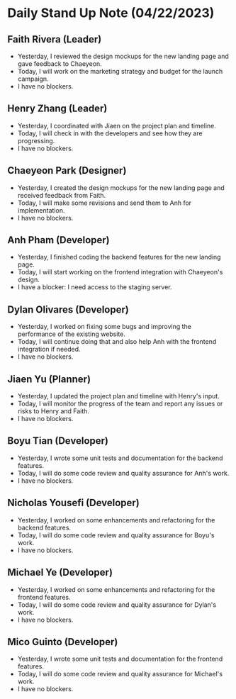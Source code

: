 # Daily Stand Up Note (04/22/2023)

## Faith Rivera (Leader)
- Yesterday, I reviewed the design mockups for the new landing page and gave feedback to Chaeyeon.
- Today, I will work on the marketing strategy and budget for the launch campaign.
- I have no blockers.

## Henry Zhang (Leader)
- Yesterday, I coordinated with Jiaen on the project plan and timeline.
- Today, I will check in with the developers and see how they are progressing.
- I have no blockers.

## Chaeyeon Park (Designer)
- Yesterday, I created the design mockups for the new landing page and received feedback from Faith.
- Today, I will make some revisions and send them to Anh for implementation.
- I have no blockers.

## Anh Pham (Developer)
- Yesterday, I finished coding the backend features for the new landing page.
- Today, I will start working on the frontend integration with Chaeyeon's design.
- I have a blocker: I need access to the staging server.

## Dylan Olivares (Developer)
- Yesterday, I worked on fixing some bugs and improving the performance of the existing website.
- Today, I will continue doing that and also help Anh with the frontend integration if needed.
- I have no blockers.

## Jiaen Yu (Planner)
- Yesterday, I updated the project plan and timeline with Henry's input.
- Today, I will monitor the progress of the team and report any issues or risks to Henry and Faith.
- I have no blockers.

## Boyu Tian (Developer)
- Yesterday, I wrote some unit tests and documentation for the backend features.
- Today, I will do some code review and quality assurance for Anh's work.
- I have no blockers.

## Nicholas Yousefi (Developer)
- Yesterday, I worked on some enhancements and refactoring for the backend features.
- Today, I will do some code review and quality assurance for Boyu's work.
- I have no blockers.

## Michael Ye (Developer)
- Yesterday, I worked on some enhancements and refactoring for the frontend features.
- Today, I will do some code review and quality assurance for Dylan's work.
- I have no blockers.

## Mico Guinto (Developer)
- Yesterday, I wrote some unit tests and documentation for the frontend features.
- Today, I will do some code review and quality assurance for Michael's work.
- I have no blockers.